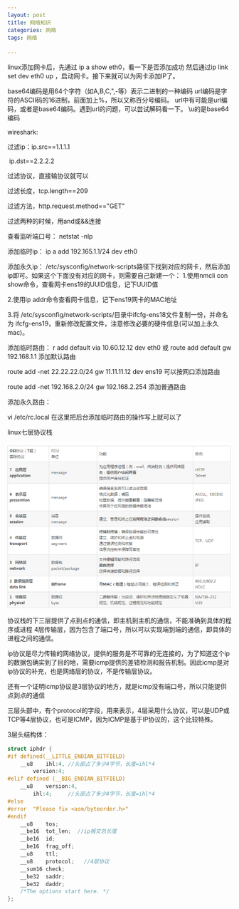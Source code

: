 ```yaml
---
layout: post
title: 网络知识
categories: 网络
tags: 网络
 
---
```


linux添加网卡后，先通过 ip a show eth0，看一下是否添加成功
然后通过ip link set dev eth0 up ，启动网卡。接下来就可以为网卡添加IP了。

base64编码是用64个字符（如A,B,C,",-等）表示二进制的一种编码
url编码是字符的ASCII码的16进制，前面加上%，所以又称百分号编码。
url中有可能是url编码，或者是base64编码。遇到url的问题，可以尝试解码看一下。
\u的是base64编码

wireshark:

过滤ip：ip.src==1.1.1.1

​            ip.dst==2.2.2.2

过滤协议，直接输协议就可以

过滤长度，tcp.length==209

过滤方法，http.request.method=="GET"

过滤两种的时候，用and或&&连接

查看监听端口号：
netstat -nlp

添加临时ip：
ip a add 192.165.1.1/24 dev eth0

添加永久ip：
/etc/sysconfig/network-scripts路径下找到对应的网卡，然后添加ip即可。如果这个下面没有对应的网卡，则需要自己新建一个：
1.使用nmcli con show命令，查看网卡ens19的UUID信息，记下UUID值

2.使用ip addr命令查看网卡信息，记下ens19网卡的MAC地址

3.将 /etc/sysconfig/network-scripts/目录中ifcfg-ens18文件复制一份，并命名为 ifcfg-ens19，重新修改配置文件，注意修改必要的硬件信息(可以加上永久mac)。



添加临时路由：
r add default via 10.60.12.12 dev eth0 或 route add default gw 192.168.1.1 添加默认路由

route add -net 22.22.22.0/24 gw 11.11.11.12 dev ens19 可以按网口添加路由

route add -net 192.168.2.0/24 gw 192.168.2.254 添加普通路由

添加永久路由：

vi /etc/rc.local 在这里把后台添加临时路由的操作写上就可以了



linux七层协议栈

![](/assets/images/network1.PNG)

协议栈的下三层提供了点到点的通信，即主机到主机的通信，不能准确到具体的程序或进程
4层传输层，因为包含了端口号，所以可以实现端到端的通信，即具体的进程之间的通信。

ip协议是尽力传输的网络协议，提供的服务是不可靠的无连接的，为了知道这个ip的数据包确实到了目的地，需要icmp提供的差错检测和报告机制。因此icmp是对ip协议的补充，也是网络层的协议，不是传输层协议。

还有一个证明icmp协议是3层协议的地方，就是icmp没有端口号，所以只能提供点到点的通信

三层头部中，有个protocol的字段，用来表示，4层采用什么协议，可以是UDP或TCP等4层协议，也可是ICMP，因为ICMP是基于IP协议的，这个比较特殊。

3层头结构体：

```c
struct iphdr {
#if defined(__LITTLE_ENDIAN_BITFIELD)
	__u8	ihl:4, //头部占了多少4字节，长度=ihl*4
		version:4;
#elif defined (__BIG_ENDIAN_BITFIELD)
	__u8	version:4,
  		ihl:4;     //头部占了多少4字节，长度=ihl*4
#else
#error	"Please fix <asm/byteorder.h>"
#endif
	__u8	tos;
	__be16	tot_len;  //ip报文总长度
	__be16	id;
	__be16	frag_off;
	__u8	ttl;
	__u8	protocol;   //4层协议
	__sum16	check;
	__be32	saddr;
	__be32	daddr;
	/*The options start here. */
};

```